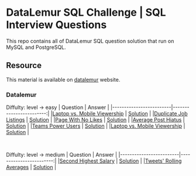 # DataLemur SQL Challenge | SQL Interview Questions 
This repo contains all of DataLemur SQL question solution that run on MySQL and PostgreSQL.

## Resource
This material is available on [datalemur](https://datalemur.com/sql-tutorial) website.

### Datalemur
Diffulty: level -> easy
| Question                | Answer                 |
|-------------------------|------------------------:|
|[Laptop vs. Mobile Viewership](https://datalemur.com/questions/sql-histogram-tweets) | [Solution](https://github.com/abliskan/DSA-Training/blob/main/SQL/dataLemur/easy/Histogram-of-Tweets.sql) |
|[Duplicate Job Listings](https://datalemur.com/questions/duplicate-job-listings) | [Solution](https://github.com/abliskan/DSA-Training/blob/main/SQL/dataLemur/easy/Duplicate-Job-Listings.sql) |
|[Page With No Likes](https://datalemur.com/questions/sql-page-with-no-likes) | [Solution](https://github.com/abliskan/DSA-Training/blob/main/SQL/dataLemur/easy/Page-With-No-Likes.sql) |
|[Average Post Hiatus](https://datalemur.com/questions/sql-average-post-hiatus-1) | [Solution](https://github.com/abliskan/DSA-Training/blob/main/SQL/dataLemur/easy/Average-Post-Hiatus.sql) |
|[Teams Power Users](https://datalemur.com/questions/teams-power-users) | [Solution](https://github.com/abliskan/DSA-Training/blob/main/SQL/dataLemur/easy/Teams-Power-User.sql) |
|[Laptop vs. Mobile Viewership](https://datalemur.com/questions/laptop-mobile-viewership) | [Solution](https://github.com/abliskan/DSA-Training/blob/main/SQL/dataLemur/easy/Labtop-vs-Mobile-Viewership.sql) |

<br>

Diffulty: level -> medium
| Question                | Answer                 |
|-------------------------|------------------------:|
|[Second Highest Salary](https://datalemur.com/questions/sql-second-highest-salary) | [Solution](https://github.com/abliskan/DSA-Training/blob/main/SQL/dataLemur/medium/Second-Highest-Salary.sql) |
|[Tweets' Rolling Averages](https://datalemur.com/questions/rolling-average-tweets) | [Solution](https://github.com/abliskan/DSA-Training/blob/main/SQL/dataLemur/medium/Tweets-Rolling-Averages.sql) |
